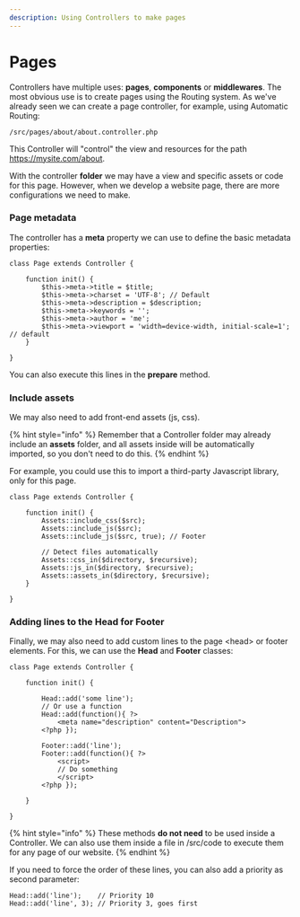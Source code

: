 ```yaml
---
description: Using Controllers to make pages
---
```


# Pages

Controllers have multiple uses: **pages**, **components** or **middlewares**. The most obvious use is to create pages using the Routing system. As we've already seen we can create a page controller, for example, using Automatic Routing:

```
/src/pages/about/about.controller.php
```

This Controller will "control" the view and resources for the path https://mysite.com/about.

With the controller **folder** we may have a view and specific assets or code for this page. However, when we develop a website page, there are more configurations we need to make.

### Page metadata

The controller has a **meta** property we can use to define the basic metadata properties:

```
class Page extends Controller {

    function init() {
        $this->meta->title = $title;
        $this->meta->charset = 'UTF-8'; // Default
        $this->meta->description = $description;
        $this->meta->keywords = '';
        $this->meta->author = 'me';
        $this->meta->viewport = 'width=device-width, initial-scale=1'; // default
    }

}
```

You can also execute this lines in the **prepare** method.

### Include assets

We may also need to add front-end assets (js, css).

{% hint style="info" %}
Remember that a Controller folder may already include an **assets** folder, and all assets inside will be automatically imported, so you don't need to do this.
{% endhint %}

For example, you could use this to import a third-party Javascript library, only for this page.

```
class Page extends Controller {

    function init() {
        Assets::include_css($src);
        Assets::include_js($src);
        Assets::include_js($src, true); // Footer
        
        // Detect files automatically
        Assets::css_in($directory, $recursive);
        Assets::js_in($directory, $recursive);
        Assets::assets_in($directory, $recursive);
    }

}
```

### Adding lines to the Head for Footer

Finally, we may also need to add custom lines to the page \<head> or footer elements. For this, we can use the **Head** and **Footer** classes:

```
class Page extends Controller {

    function init() {
        
        Head::add('some line');
        // Or use a function
        Head::add(function(){ ?>
            <meta name="description" content="Description">
        <?php });
        
        Footer::add('line');
        Footer::add(function(){ ?>
            <script>
            // Do something
            </script>
        <?php });
        
    }

}
```

{% hint style="info" %}
These methods **do not need** to be used inside a Controller. We can also use them inside a file in /src/code to execute them for any page of our website.
{% endhint %}

If you need to force the order of these lines, you can also add a priority as second parameter:

```
Head::add('line');    // Priority 10
Head::add('line', 3); // Priority 3, goes first
```

